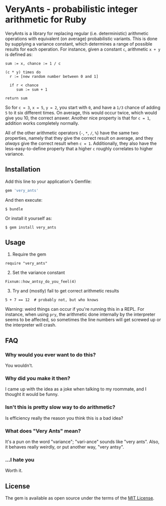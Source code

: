 # VeryAnts - probabilistic integer arithmetic for Ruby

VeryAnts is a library for replacing regular (i.e. deterministic) arithmetic
operations with equivalent (on average) probabilistic variants. This is done by
supplying a variance constant, which determines a range of possible results for
each operation. For instance, given a constant `c`, arithmetic `x + y` is
defined as:

```
sum := x, chance := 1 / c

(c * y) times do
  r := [new random number between 0 and 1]

  if r < chance
     sum := sum + 1

return sum
```

So for `c = 3`, `x = 5`, `y = 2`, you start with `0`, and have a `1/3` chance
of adding `5` to it six different times. On average, this would occur twice,
which would give you 10, the correct answer. Another nice property is that for
`c = 1`, addition works completely normally.

All of the other arithmetic operators (`-`, `*`, `/`, `%`) have the same
two properties, namely that they give the correct result on average, and they
*always* give the correct result when `c = 1`. Additionally, they also have the
less-easy-to-define property that a higher `c` roughly correlates to higher
variance.

## Installation

Add this line to your application's Gemfile:

```ruby
gem 'very_ants'
```

And then execute:

    $ bundle

Or install it yourself as:

    $ gem install very_ants

## Usage

1. Require the gem

```
require "very_ants"
```

2. Set the variance constant

```
Fixnum::how_antsy_do_you_feel(4)
```

3. Try and (mostly) fail to get correct arithmetic results

```
5 + 7 == 12  # probably not, but who knows
```

Warning: weird things can occur if you're running this in a REPL. For instance,
when using `pry`, the arithmetic done internally by the interpreter seems to be
affected, so sometimes the line numbers will get screwed up or the interpreter
will crash.

## FAQ

### Why would you ever want to do this?

You wouldn't.

### Why did you make it then?

I came up with the idea as a joke when talking to my roommate, and I thought it
would be funny.

### Isn't this is pretty slow way to do arithmetic?

Is efficiency really the reason you think this is a bad idea?

### What does "Very Ants" mean?

It's a pun on the word "variance"; "vari-ance" sounds like "very ants". Also,
it behaves really weirdly, or put another way, "very antsy".

### ...I hate you

Worth it.

## License

The gem is available as open source under the terms of the [MIT License](http://opensource.org/licenses/MIT).
